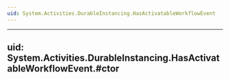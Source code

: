 ```yaml
---
uid: System.Activities.DurableInstancing.HasActivatableWorkflowEvent
---
```


---
uid: System.Activities.DurableInstancing.HasActivatableWorkflowEvent.#ctor
---

